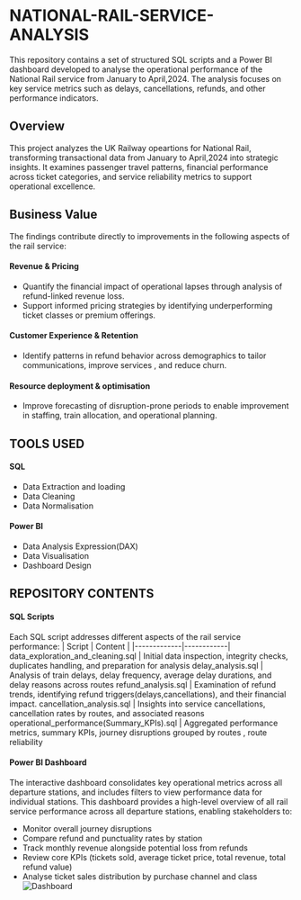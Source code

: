 # NATIONAL-RAIL-SERVICE-ANALYSIS
This repository contains a set of structured SQL scripts and a Power BI dashboard developed to analyse the operational performance of the National Rail service from January to April,2024. The analysis focuses on key service metrics such as delays, cancellations, refunds, and other performance indicators. 

## Overview


This project analyzes the UK Railway opeartions for National Rail, transforming transactional data from January to April,2024 into strategic insights. It examines passenger travel patterns, financial performance across ticket categories, and service reliability metrics to support operational excellence. 
## Business Value 
The findings contribute directly to improvements in the following aspects of the rail service: 
#### Revenue & Pricing 
* Quantify the financial impact of operational lapses through analysis of refund-linked revenue loss.
* Support informed pricing strategies by identifying underperforming ticket classes or premium offerings. 
#### Customer Experience & Retention
* Identify patterns in refund behavior across demographics to tailor communications, improve services , and reduce churn. 
#### Resource deployment & optimisation
* Improve forecasting of disruption-prone periods to enable improvement in staffing, train allocation, and operational planning.
## TOOLS USED 
#### SQL 
* Data Extraction and loading 
* Data Cleaning 
* Data Normalisation

#### Power BI
* Data Analysis Expression(DAX)
* Data Visualisation 
* Dashboard Design 
## REPOSITORY CONTENTS
#### SQL Scripts 
Each SQL script addresses different aspects of the rail service performance: 
| Script | Content |
|-------------|------------|
data_exploration_and_cleaning.sql | Initial data inspection, integrity checks, duplicates handling, and preparation for analysis 
delay_analysis.sql | Analysis of train delays, delay frequency, average delay durations, and delay reasons across routes 
refund_analysis.sql | Examination of refund trends, identifying refund triggers(delays,cancellations), and their financial impact. 
cancellation_analysis.sql | Insights into service cancellations, cancellation rates by routes, and associated reasons
operational_performance(Summary_KPIs).sql | Aggregated performance metrics, summary KPIs, journey disruptions grouped by routes , route reliability
#### Power BI Dashboard 
The interactive dashboard consolidates key operational metrics across all departure stations, and includes filters to view performance data for individual stations. 
This dashboard provides a high-level overview of all rail service performance across all departure stations, enabling stakeholders to: 
* Monitor overall journey disruptions 
* Compare refund and punctuality rates by station
* Track monthly revenue alongside potential loss from refunds 
* Review core KPIs (tickets sold, average ticket price, total revenue, total refund value)
* Analyse ticket sales distribution by purchase channel and class 
![Dashboard](images.dashboard..png)



